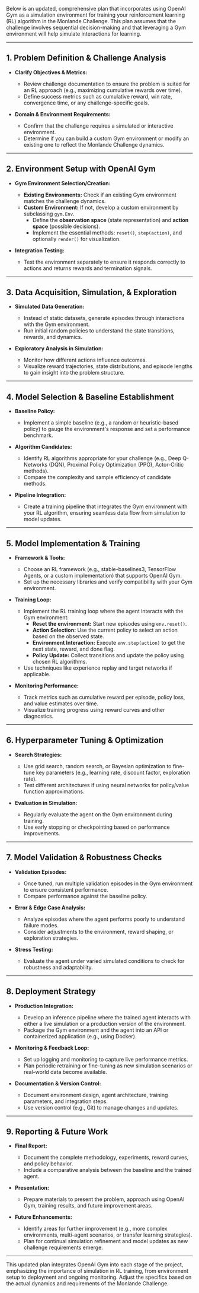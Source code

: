 Below is an updated, comprehensive plan that incorporates using OpenAI Gym as a simulation environment for training your reinforcement learning (RL) algorithm in the Monlande Challenge. This plan assumes that the challenge involves sequential decision-making and that leveraging a Gym environment will help simulate interactions for learning.

---

## 1. Problem Definition & Challenge Analysis

- **Clarify Objectives & Metrics:**  
  - Review challenge documentation to ensure the problem is suited for an RL approach (e.g., maximizing cumulative rewards over time).  
  - Define success metrics such as cumulative reward, win rate, convergence time, or any challenge-specific goals.

- **Domain & Environment Requirements:**  
  - Confirm that the challenge requires a simulated or interactive environment.  
  - Determine if you can build a custom Gym environment or modify an existing one to reflect the Monlande Challenge dynamics.

---

## 2. Environment Setup with OpenAI Gym

- **Gym Environment Selection/Creation:**  
  - **Existing Environments:** Check if an existing Gym environment matches the challenge dynamics.  
  - **Custom Environment:** If not, develop a custom environment by subclassing `gym.Env`.  
    - Define the **observation space** (state representation) and **action space** (possible decisions).  
    - Implement the essential methods: `reset()`, `step(action)`, and optionally `render()` for visualization.
  
- **Integration Testing:**  
  - Test the environment separately to ensure it responds correctly to actions and returns rewards and termination signals.

---

## 3. Data Acquisition, Simulation, & Exploration

- **Simulated Data Generation:**  
  - Instead of static datasets, generate episodes through interactions with the Gym environment.  
  - Run initial random policies to understand the state transitions, rewards, and dynamics.

- **Exploratory Analysis in Simulation:**  
  - Monitor how different actions influence outcomes.  
  - Visualize reward trajectories, state distributions, and episode lengths to gain insight into the problem structure.

---

## 4. Model Selection & Baseline Establishment

- **Baseline Policy:**  
  - Implement a simple baseline (e.g., a random or heuristic-based policy) to gauge the environment's response and set a performance benchmark.

- **Algorithm Candidates:**  
  - Identify RL algorithms appropriate for your challenge (e.g., Deep Q-Networks (DQN), Proximal Policy Optimization (PPO), Actor-Critic methods).  
  - Compare the complexity and sample efficiency of candidate methods.

- **Pipeline Integration:**  
  - Create a training pipeline that integrates the Gym environment with your RL algorithm, ensuring seamless data flow from simulation to model updates.

---

## 5. Model Implementation & Training

- **Framework & Tools:**  
  - Choose an RL framework (e.g., stable-baselines3, TensorFlow Agents, or a custom implementation) that supports OpenAI Gym.  
  - Set up the necessary libraries and verify compatibility with your Gym environment.

- **Training Loop:**  
  - Implement the RL training loop where the agent interacts with the Gym environment:
    - **Reset the environment:** Start new episodes using `env.reset()`.  
    - **Action Selection:** Use the current policy to select an action based on the observed state.  
    - **Environment Interaction:** Execute `env.step(action)` to get the next state, reward, and done flag.  
    - **Policy Update:** Collect transitions and update the policy using chosen RL algorithms.  
  - Use techniques like experience replay and target networks if applicable.

- **Monitoring Performance:**  
  - Track metrics such as cumulative reward per episode, policy loss, and value estimates over time.
  - Visualize training progress using reward curves and other diagnostics.

---

## 6. Hyperparameter Tuning & Optimization

- **Search Strategies:**  
  - Use grid search, random search, or Bayesian optimization to fine-tune key parameters (e.g., learning rate, discount factor, exploration rate).  
  - Test different architectures if using neural networks for policy/value function approximations.

- **Evaluation in Simulation:**  
  - Regularly evaluate the agent on the Gym environment during training.  
  - Use early stopping or checkpointing based on performance improvements.

---

## 7. Model Validation & Robustness Checks

- **Validation Episodes:**  
  - Once tuned, run multiple validation episodes in the Gym environment to ensure consistent performance.  
  - Compare performance against the baseline policy.

- **Error & Edge Case Analysis:**  
  - Analyze episodes where the agent performs poorly to understand failure modes.  
  - Consider adjustments to the environment, reward shaping, or exploration strategies.

- **Stress Testing:**  
  - Evaluate the agent under varied simulated conditions to check for robustness and adaptability.

---

## 8. Deployment Strategy

- **Production Integration:**  
  - Develop an inference pipeline where the trained agent interacts with either a live simulation or a production version of the environment.  
  - Package the Gym environment and the agent into an API or containerized application (e.g., using Docker).

- **Monitoring & Feedback Loop:**  
  - Set up logging and monitoring to capture live performance metrics.  
  - Plan periodic retraining or fine-tuning as new simulation scenarios or real-world data become available.

- **Documentation & Version Control:**  
  - Document environment design, agent architecture, training parameters, and integration steps.  
  - Use version control (e.g., Git) to manage changes and updates.

---

## 9. Reporting & Future Work

- **Final Report:**  
  - Document the complete methodology, experiments, reward curves, and policy behavior.  
  - Include a comparative analysis between the baseline and the trained agent.

- **Presentation:**  
  - Prepare materials to present the problem, approach using OpenAI Gym, training results, and future improvement areas.

- **Future Enhancements:**  
  - Identify areas for further improvement (e.g., more complex environments, multi-agent scenarios, or transfer learning strategies).  
  - Plan for continual simulation refinement and model updates as new challenge requirements emerge.

---

This updated plan integrates OpenAI Gym into each stage of the project, emphasizing the importance of simulation in RL training, from environment setup to deployment and ongoing monitoring. Adjust the specifics based on the actual dynamics and requirements of the Monlande Challenge.